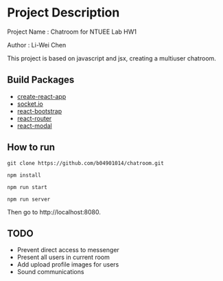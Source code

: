 # Project Description

Project Name : Chatroom for NTUEE Lab HW1

Author : Li-Wei Chen

This project is based on javascript and jsx, creating a multiuser chatroom.

## Build Packages

* [create-react-app](https://github.com/facebook/create-react-app)
* [socket.io](https://github.com/socketio/socket.io)
* [react-bootstrap](https://github.com/react-bootstrap/react-bootstrap)
* [react-router](https://github.com/ReactTraining/react-router)
* [react-modal](https://github.com/reactjs/react-modal)

## How to run

```
git clone https://github.com/b04901014/chatroom.git

npm install

npm run start

npm run server
```

Then go to http://localhost:8080.

## TODO

* Prevent direct access to messenger
* Present all users in current room
* Add upload profile images for users
* Sound communications
